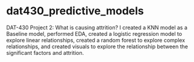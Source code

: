# dat430_predictive_models
DAT-430 Project 2: What is causing attrition? I created a KNN model as a Baseline model, performed EDA, created a logistic regression model to explore linear relationships, created a random forest to explore complex relationships, and created visuals to explore the relationship between the significant factors and attrition.
